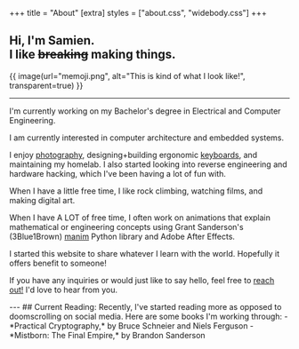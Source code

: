 +++
title = "About"
[extra]
styles = ["about.css", "widebody.css"]
+++
<div id="about-header">

## Hi, I'm Samien.<br>I like <del class="glitched">breaking</del> <span class="highlight">making things.</span>
{{ image(url="memoji.png", alt="This is kind of what I look like!", transparent=true) }}
</div>

---
I'm currently working on my Bachelor's degree in <colorize class="hoverglitch">Electrical and Computer Engineering</colorize>.

I am currently interested in <colorize>computer architecture</colorize> and <colorize>embedded systems.</colorize>

I enjoy [photography](@/photography/index.md), designing+building ergonomic [keyboards](../tags/keyboards/), and maintaining my <colorize>homelab</colorize>. I also started looking into <colorize>reverse engineering</colorize> and <colorize>hardware hacking</colorize>, which I've been having a lot of fun with.

When I have a little free time, I like <colorize>rock climbing,</colorize> watching <colorize>films,</colorize> and making <colorize>digital art.</colorize>

When I have A LOT of free time, I often work on animations that explain mathematical or engineering concepts using Grant Sanderson's (3Blue1Brown) [manim](https://www.manim.community/) Python library and <colorize>Adobe After Effects.</colorize>

I started this website to share whatever I learn with the world. Hopefully it offers benefit to someone!

If you have any inquiries or would just like to say hello, feel free to [reach out!](../contact) I'd love to hear from you.

<!-->---</!-->
<!-->## Current Reading:</!-->
<!-->Recently, I've started reading more as opposed to doomscrolling on social media. Here are some books I'm working through:</!-->

<!-->- <colorize>*Practical Cryptography,*</colorize> by Bruce Schneier and Niels Ferguson</!-->
<!-->- <colorize>*Mistborn: The Final Empire,*</colorize> by Brandon Sanderson</!-->

